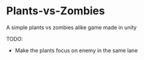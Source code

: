# Plants-vs-Zombies
 A simple plants vs zombies alike game made in unity


TODO: 
- Make the plants focus on enemy in the same lane